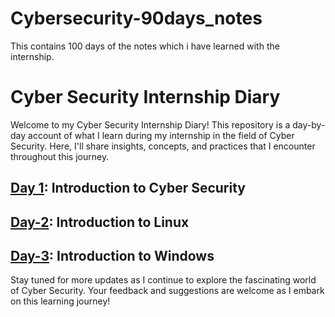 # Cybersecurity-90days_notes
This contains 100 days of the notes which i have learned  with the internship. 
# Cyber Security Internship Diary

Welcome to my Cyber Security Internship Diary! This repository is a day-by-day account of what I learn during my internship in the field of Cyber Security. Here, I'll share insights, concepts, and practices that I encounter throughout this journey.

## [Day 1](https://github.com/Heartking-2324/Cybersecurity-90days_notes/tree/main/Day-01): Introduction to Cyber Security
## [Day-2](https://github.com/Heartking-2324/Cybersecurity-90days_notes/tree/main/Day-2): Introduction to Linux
## [Day-3](https://github.com/Heartking-2324/Cybersecurity-90days_notes/tree/main/Day-03): Introduction to Windows
Stay tuned for more updates as I continue to explore the fascinating world of Cyber Security. Your feedback and suggestions are welcome as I embark on this learning journey!
